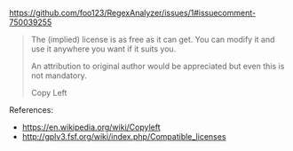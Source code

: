 https://github.com/foo123/RegexAnalyzer/issues/1#issuecomment-750039255

> The (implied) license is as free as it can get. You can modify it and use it anywhere you want if it suits you.
>
> An attribution to original author would be appreciated but even this is not mandatory.
>
> Copy Left

References:

- https://en.wikipedia.org/wiki/Copyleft
- http://gplv3.fsf.org/wiki/index.php/Compatible_licenses
